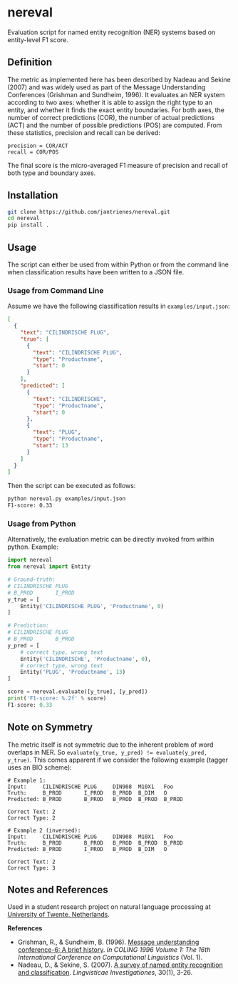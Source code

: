 # nereval
Evaluation script for named entity recognition (NER) systems based on entity-level F1 score.

## Definition
The metric as implemented here has been described by Nadeau and Sekine (2007) and was widely used as part of the Message Understanding Conferences (Grishman and Sundheim, 1996). It evaluates an NER system according to two axes: whether it is able to assign the right type to an entity, and whether it finds the exact entity boundaries. For both axes, the number of correct predictions (COR), the number of actual predictions (ACT) and the number of possible predictions (POS) are computed. From these statistics, precision and recall can be derived:

```
precision = COR/ACT
recall = COR/POS
```

The final score is the micro-averaged F1 measure of precision and recall of both type and boundary axes.

## Installation
```sh
git clone https://github.com/jantrienes/nereval.git
cd nereval
pip install .
```

## Usage
The script can either be used from within Python or from the command line when classification results have been written to a JSON file.

### Usage from Command Line
Assume we have the following classification results in `examples/input.json`:

```json
[
  {
    "text": "CILINDRISCHE PLUG",
    "true": [
      {
        "text": "CILINDRISCHE PLUG",
        "type": "Productname",
        "start": 0
      }
    ],
    "predicted": [
      {
        "text": "CILINDRISCHE",
        "type": "Productname",
        "start": 0
      },
      {
        "text": "PLUG",
        "type": "Productname",
        "start": 13
      }
    ]
  }
]
```

Then the script can be executed as follows:

```sh
python nereval.py examples/input.json
F1-score: 0.33
```

### Usage from Python
Alternatively, the evaluation metric can be directly invoked from within python. Example:

```py
import nereval
from nereval import Entity

# Ground-truth:
# CILINDRISCHE PLUG
# B_PROD       I_PROD
y_true = [
    Entity('CILINDRISCHE PLUG', 'Productname', 0)
]

# Prediction:
# CILINDRISCHE PLUG
# B_PROD       B_PROD
y_pred = [
    # correct type, wrong text
    Entity('CILINDRISCHE', 'Productname', 0),
    # correct type, wrong text
    Entity('PLUG', 'Productname', 13)
]

score = nereval.evaluate([y_true], [y_pred])
print('F1-score: %.2f' % score)
F1-score: 0.33
```

## Note on Symmetry
The metric itself is not symmetric due to the inherent problem of word overlaps in NER. So `evaluate(y_true, y_pred) != evaluate(y_pred, y_true)`. This comes apparent if we consider the following example (tagger uses an BIO scheme):

```
# Example 1:
Input:     CILINDRISCHE PLUG     DIN908  M10X1   Foo
Truth:     B_PROD       I_PROD   B_PROD  B_DIM   O
Predicted: B_PROD       B_PROD   B_PROD  B_PROD  B_PROD

Correct Text: 2
Correct Type: 2

# Example 2 (inversed):
Input:     CILINDRISCHE PLUG     DIN908  M10X1   Foo
Truth:     B_PROD       B_PROD   B_PROD  B_PROD  B_PROD
Predicted: B_PROD       I_PROD   B_PROD  B_DIM   O

Correct Text: 2
Correct Type: 3
```

## Notes and References
Used in a student research project on natural language processing at [University of Twente, Netherlands](https://www.utwente.nl).

**References**
* Grishman, R., & Sundheim, B. (1996). [Message understanding conference-6: A brief history](http://www.aclweb.org/anthology/C96-1079). *In COLING 1996 Volume 1: The 16th International Conference on Computational Linguistics* (Vol. 1).
* Nadeau, D., & Sekine, S. (2007). [A survey of named entity recognition and classification](http://www.jbe-platform.com/content/journals/10.1075/li.30.1.03nad). *Lingvisticae Investigationes*, 30(1), 3-26.
